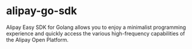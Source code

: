 # alipay-go-sdk
Alipay Easy SDK for Golang allows you to enjoy a minimalist programming experience and quickly access the various high-frequency capabilities of the Alipay Open Platform.
